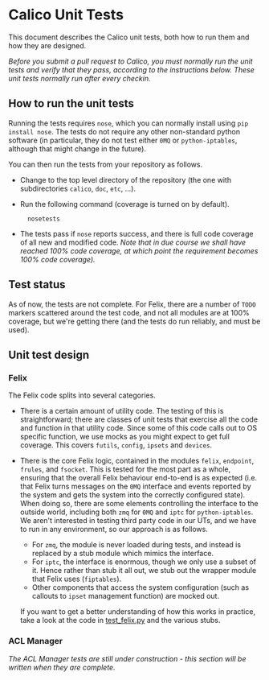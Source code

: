 # Calico Unit Tests
This document describes the Calico unit tests, both how to run them and how they are designed.

*Before you submit a pull request to Calico, you must normally run the unit tests and verify that they pass, according to the instructions below. These unit tests normally run after every checkin.*

## How to run the unit tests
Running the tests requires `nose`, which you can normally install using `pip install nose`. The tests do not require any other non-standard python software (in particular, they do not test either `0MQ` or `python-iptables`, although that might change in the future).

You can then run the tests from your repository as follows.

* Change to the top level directory of the repository (the one with subdirectories `calico`, `doc`, `etc`, ...).

* Run the following command (coverage is turned on by default).

        nosetests

* The tests pass if `nose` reports success, and there is full code coverage of all new and modified code. *Note that in due course we shall have reached 100% code coverage, at which point the requirement becomes 100% code coverage).*

## Test status
As of now, the tests are not complete. For Felix, there are a number of `TODO` markers scattered around the test code, and not all modules are at 100% coverage, but we're getting there (and the tests do run reliably, and must be used).

## Unit test design
### Felix
The Felix code splits into several categories.

* There is a certain amount of utility code. The testing of this is straightforward; there are classes of unit tests that exercise all the code and function in that utility code. Since some of this code calls out to OS specific function, we use mocks as you might expect to get full coverage. This covers `futils`, `config`, `ipsets` and `devices`.

* There is the core Felix logic, contained in the modules `felix`, `endpoint`, `frules`, and `fsocket`. This is tested for the most part as a whole, ensuring that the overall Felix behaviour end-to-end is as expected (i.e. that Felix turns messages on the `0MQ` interface and events reported by the system and gets the system into the correctly configured state). When doing so, there are some elements controlling the interface to the outside world, including both `zmq` for `0MQ` and `iptc` for `python-iptables`. We aren't interested in testing third party code in our UTs, and we have to run in any environment, so our approach is as follows.

    * For `zmq`, the module is never loaded during tests, and instead is replaced by a stub module which mimics the interface.
    * For `iptc`, the interface is enormous, though we only use a subset of it. Hence rather than stub it all out, we stub out the wrapper module that Felix uses (`fiptables`).
    * Other components that access the system configuration (such as callouts to `ipset` management function) are mocked out.

    If you want to get a better understanding of how this works in practice, take a look at the code in [test_felix.py](../calico/felix/test/test_felix.py) and the various stubs.


### ACL Manager
*The ACL Manager tests are still under construction - this section will be written when they are complete.*

